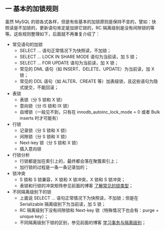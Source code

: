 ## 一 基本的加锁规则

虽然 MySQL 的锁各式各样，但是有些基本的加锁原则是保持不变的，譬如：快照读是不加锁的，更新语句肯定是加排它锁的，RC 隔离级别是没有间隙锁的等等。这些规则整理如下，后面就不再重复介绍了：

- 常见语句的加锁
  - SELECT ... 语句正常情况下为快照读，不加锁；
  - SELECT ... LOCK IN SHARE MODE 语句为当前读，加 S 锁；
  - SELECT ... FOR UPDATE 语句为当前读，加 X 锁；
  - 常见的 DML 语句（如 INSERT、DELETE、UPDATE）为当前读，加 X 锁；
  - 常见的 DDL 语句（如 ALTER、CREATE 等）加表级锁，且这些语句为隐式提交，不能回滚；
- 表锁
  - 表锁（分 S 锁和 X 锁）
  - 意向锁（分 IS 锁和 IX 锁）
  - 自增锁（一般见不到，只有在 innodb_autoinc_lock_mode = 0 或者 Bulk inserts 时才可能有）
- 行锁
  - 记录锁（分 S 锁和 X 锁）
  - 间隙锁（分 S 锁和 X 锁）
  - Next-key 锁（分 S 锁和 X 锁）
  - 插入意向锁
- 行锁分析
  - 行锁都是加在索引上的，最终都会落在聚簇索引上；
  - 加行锁的过程是一条一条记录加的；
- 锁冲突
  - S 锁和 S 锁兼容，X 锁和 X 锁冲突，X 锁和 S 锁冲突；
  - 表锁和行锁的冲突矩阵参见前面的博客 [了解常见的锁类型](https://www.aneasystone.com/archives/2017/11/solving-dead-locks-two.html)；
- 不同隔离级别下的锁
  - 上面说 SELECT ... 语句正常情况下为快照读，不加锁；但是在 Serializable 隔离级别下为当前读，加 S 锁；
  - RC 隔离级别下没有间隙锁和 Next-key 锁（特殊情况下也会有：purge + unique key）；
  - 不同隔离级别下锁的区别，参见前面的博客 [学习事务与隔离级别](https://www.aneasystone.com/archives/2017/10/solving-dead-locks-one.html)；



